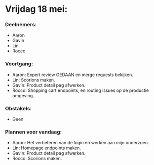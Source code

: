 # Vrijdag 18 mei:
### Deelnemers:
- Aaron
- Gavin
- Lin
- Rocco

### Voortgang:
- Aaron: Expert review GEDAAN en merge requests bekijken.
- Lin: Scorions maken.
- Gavin: Product detail pag afwerken.
- Rocco: Shopping cart endpoints, en routing issues op de productie omgeving.

### Obstakels:
- Geen

### Plannen voor vandaag:
- Aaron: Het verbeteren van de login en werken aan mijn onderzoen.
- Lin: Homepage endpoints maken.
- Gavin: Product detail pag afwerken.
- Rocco: Scorions maken.
```


